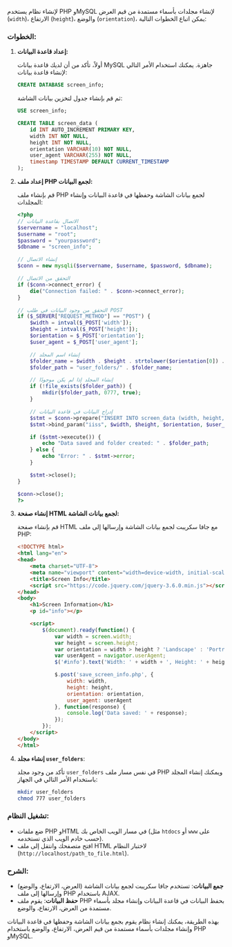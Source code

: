 لإنشاء نظام يستخدم PHP وMySQL لإنشاء مجلدات بأسماء مستمدة من قيم العرض (`width`)، الارتفاع (`height`)، والوضع (`orientation`)، يمكن اتباع الخطوات التالية:

### الخطوات:

1. **إعداد قاعدة البيانات:**

    أولاً، تأكد من أن لديك قاعدة بيانات MySQL جاهزة. يمكنك استخدام الأمر التالي لإنشاء قاعدة بيانات:

    ```sql
    CREATE DATABASE screen_info;
    ```

    ثم قم بإنشاء جدول لتخزين بيانات الشاشة:

    ```sql
    USE screen_info;

    CREATE TABLE screen_data (
        id INT AUTO_INCREMENT PRIMARY KEY,
        width INT NOT NULL,
        height INT NOT NULL,
        orientation VARCHAR(10) NOT NULL,
        user_agent VARCHAR(255) NOT NULL,
        timestamp TIMESTAMP DEFAULT CURRENT_TIMESTAMP
    );
    ```

2. **إعداد ملف PHP لجمع البيانات:**

    قم بإنشاء ملف PHP لجمع بيانات الشاشة وحفظها في قاعدة البيانات وإنشاء المجلدات:

    ```php
    <?php
    // الاتصال بقاعدة البيانات
    $servername = "localhost";
    $username = "root";
    $password = "yourpassword";
    $dbname = "screen_info";

    // إنشاء الاتصال
    $conn = new mysqli($servername, $username, $password, $dbname);

    // التحقق من الاتصال
    if ($conn->connect_error) {
        die("Connection failed: " . $conn->connect_error);
    }

    // التحقق من وجود البيانات في طلب POST
    if ($_SERVER["REQUEST_METHOD"] == "POST") {
        $width = intval($_POST['width']);
        $height = intval($_POST['height']);
        $orientation = $_POST['orientation'];
        $user_agent = $_POST['user_agent'];

        // إنشاء اسم المجلد
        $folder_name = $width . $height . strtolower($orientation[0]) . ".html";
        $folder_path = "user_folders/" . $folder_name;

        // إنشاء المجلد إذا لم يكن موجودًا
        if (!file_exists($folder_path)) {
            mkdir($folder_path, 0777, true);
        }

        // إدراج البيانات في قاعدة البيانات
        $stmt = $conn->prepare("INSERT INTO screen_data (width, height, orientation, user_agent) VALUES (?, ?, ?, ?)");
        $stmt->bind_param("iiss", $width, $height, $orientation, $user_agent);

        if ($stmt->execute()) {
            echo "Data saved and folder created: " . $folder_path;
        } else {
            echo "Error: " . $stmt->error;
        }

        $stmt->close();
    }

    $conn->close();
    ?>
    ```

3. **إنشاء صفحة HTML لجمع بيانات الشاشة:**

    قم بإنشاء صفحة HTML مع جافا سكريبت لجمع بيانات الشاشة وإرسالها إلى ملف PHP:

    ```html
    <!DOCTYPE html>
    <html lang="en">
    <head>
        <meta charset="UTF-8">
        <meta name="viewport" content="width=device-width, initial-scale=1.0">
        <title>Screen Info</title>
        <script src="https://code.jquery.com/jquery-3.6.0.min.js"></script>
    </head>
    <body>
        <h1>Screen Information</h1>
        <p id="info"></p>

        <script>
            $(document).ready(function() {
                var width = screen.width;
                var height = screen.height;
                var orientation = width > height ? 'Landscape' : 'Portrait';
                var userAgent = navigator.userAgent;
                $('#info').text('Width: ' + width + ', Height: ' + height + ', Orientation: ' + orientation);

                $.post('save_screen_info.php', {
                    width: width,
                    height: height,
                    orientation: orientation,
                    user_agent: userAgent
                }, function(response) {
                    console.log('Data saved: ' + response);
                });
            });
        </script>
    </body>
    </html>
    ```

4. **إنشاء مجلد `user_folders`**:

    تأكد من وجود مجلد `user_folders` في نفس مسار ملف PHP ويمكنك إنشاء المجلد باستخدام الأمر التالي في الجهاز:

    ```bash
    mkdir user_folders
    chmod 777 user_folders
    ```

### تشغيل النظام:

- ضع ملفات PHP وHTML في مسار الويب الخاص بك (مثل `htdocs` أو `www` على حسب خادم الويب الذي تستخدمه).
- افتح متصفحك وانتقل إلى ملف HTML لاختبار النظام (`http://localhost/path_to_file.html`).

### الشرح:

- **جمع البيانات**: تستخدم جافا سكريبت لجمع بيانات الشاشة (العرض، الارتفاع، والوضع) وإرسالها إلى ملف PHP باستخدام AJAX.
- **حفظ البيانات**: يقوم ملف PHP بحفظ البيانات في قاعدة البيانات وإنشاء مجلد بأسماء مستمدة من العرض، الارتفاع، والوضع.

بهذه الطريقة، يمكنك إنشاء نظام يقوم بجمع بيانات الشاشة وحفظها في قاعدة البيانات وإنشاء مجلدات بأسماء مستمدة من قيم العرض، الارتفاع، والوضع باستخدام PHP وMySQL. 
